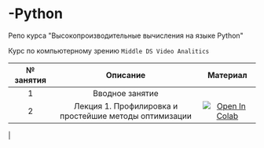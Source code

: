 # -Python
Репо курса "Высокопроизводительные вычисления на языке Python"

Курс по компьютерному зрению ``Middle DS Video Analitics``

| № занятия |                                          Описание                                          |                                                                              Материал                                                                               |
|:---------:|:------------------------------------------------------------------------------------------:|:-------------------------------------------------------------------------------------------------------------------------------------------------------------------:|
|     1     |                                      Вводное занятие                                       |                                                                                     
|     2     |                            Лекция 1. Профилировка и простейшие методы оптимизации                             |                                [![Open In Colab](https://colab.research.google.com/assets/colab-badge.svg)](https://colab.research.google.com/drive/1bUsvgk4IzEi55ZXFE5dFcF3G4mZ-uYmX)                                
|     




